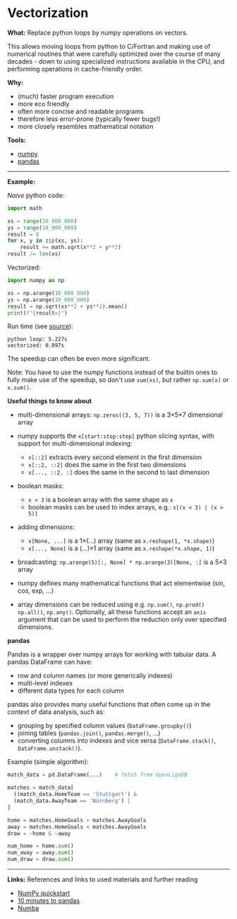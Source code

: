 # Vectorization

**What:** Replace python loops by numpy operations on vectors.

This allows moving loops from python to C/Fortran and making use of numerical
routines that were carefully optimized over the course of many decades - down
to using specialized instructions available in the CPU, and performing
operations in cache-friendly order.

**Why:**

- (much) faster program execution
- more eco friendly
- often more concise and readable programs
- therefore less error-prone (typically fewer bugs!)
- more closely resembles mathematical notation

**Tools:**

- [numpy](https://numpy.org/)
- [pandas](https://pandas.pydata.org/)

---

**Example:**

*Naive* python code:

```python
import math

xs = range(10_000_000)
ys = range(10_000_000)
result = 0
for x, y in zip(xs, ys):
    result += math.sqrt(x**2 + y**2)
result /= len(xs)
```

Vectorized:

```python
import numpy as np

xs = np.arange(10_000_000)
ys = np.arange(10_000_000)
result = np.sqrt(xs**2 + ys**2).mean()
print(f"{result=}")
```

Run time (see [source](./vectorization.py)):

```
python loop: 5.227s
vectorized: 0.097s
```

The speedup can often be even more significant.

Note: You have to use the numpy functions instead of the builtin ones to fully
make use of the speedup, so don't use `sum(xs)`, but rather `np.sum(x)` or
`x.sum()`.


**Useful things to know about**

- multi-dimensional arrays: `np.zeros((3, 5, 7))` is a 3×5×7 dimensional array
- numpy supports the `x[start:stop:step]` python slicing syntax, with support
  for multi-dimensional indexing:
  - `x[::2]` extracts every second element in the first dimension
  - `x[::2, ::2]` does the same in the first two dimensions
  - `x[..., ::2, :]` does the same in the second to last dimension

- boolean masks:
  - `x < 3` is a boolean array with the same shape as `x`
  - boolean masks can be used to index arrays, e.g.: `x[(x < 3) | (x > 5)]`

- adding dimensions:
  - `x[None, ...]` is a 1×(…) array (same as `x.reshape(1, *x.shape)`)
  - `x[..., None]` is a (…)×1 array (same as `x.reshape(*x.shape, 1)`)

- broadcasting: `np.arange(5)[:, None] * np.arange(3)[None, :]` is a 5×3 array
- numpy defines many mathematical functions that act elementwise (sin, cos,
  exp, …)

- array dimensions can be reduced using e.g. `np.sum()`,
  `np.prod()` `np.all()`, `np.any()`. Optionally, all these functions accept an
  `axis` argument that can be used to perform the reduction only over specified
  dimensions.


**pandas**

Pandas is a wrapper over numpy arrays for working with tabular data. A pandas
DataFrame can have:

- row and column names (or more generically indexes)
- multi-level indexes
- different data types for each column

pandas also provides many useful functions that often come up in the context
of data analysis, such as:

- grouping by specified column values (`DataFrame.groupby()`)
- joining tables (`pandas.join()`, `pandas.merge()`, …)
- converting columns into indexes and vice versa (`DataFrame.stack()`,
  `DataFrame.unstack()`).

Example (simple algorithm):

```python
match_data = pd.DataFrame(...)    # fetch from OpenLigaDB

matches = match_data[
  ((match_data.HomeTeam == 'Stuttgart') &
  (match_data.AwayTeam == 'Nürnberg') |
]

home = matches.HomeGoals > matches.AwayGoals
away = matches.HomeGoals < matches.AwayGoals
draw = ~home & ~away

num_home = home.sum()
num_away = away.sum()
num_draw = draw.sum()
```

---

**Links:** References and links to used materials and further reading

- [NumPy quickstart](https://numpy.org/doc/stable/user/quickstart.html)
- [10 minutes to pandas](https://pandas.pydata.org/pandas-docs/stable/user_guide/10min.html)
- [Numba](https://numba.pydata.org/)
